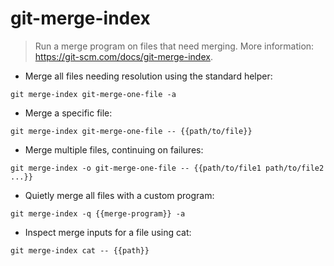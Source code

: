 # git-merge-index

> Run a merge program on files that need merging.
> More information: <https://git-scm.com/docs/git-merge-index>.

- Merge all files needing resolution using the standard helper:

`git merge-index git-merge-one-file -a`

- Merge a specific file:

`git merge-index git-merge-one-file -- {{path/to/file}}`

- Merge multiple files, continuing on failures:

`git merge-index -o git-merge-one-file -- {{path/to/file1 path/to/file2 ...}}`

- Quietly merge all files with a custom program:

`git merge-index -q {{merge-program}} -a`

- Inspect merge inputs for a file using cat:

`git merge-index cat -- {{path}}`

